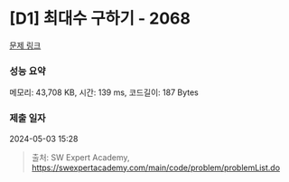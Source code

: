 # [D1] 최대수 구하기 - 2068 

[문제 링크](https://swexpertacademy.com/main/code/problem/problemDetail.do?contestProbId=AV5QQhbqA4QDFAUq) 

### 성능 요약

메모리: 43,708 KB, 시간: 139 ms, 코드길이: 187 Bytes

### 제출 일자

2024-05-03 15:28



> 출처: SW Expert Academy, https://swexpertacademy.com/main/code/problem/problemList.do